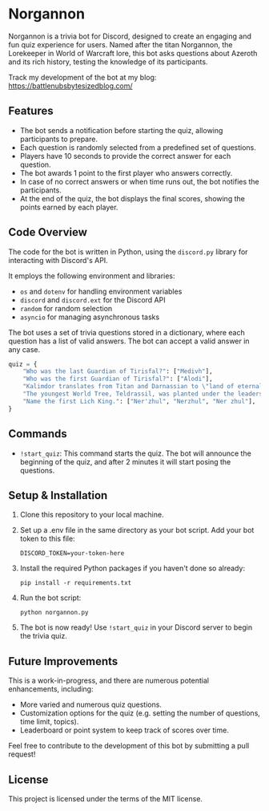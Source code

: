 # Norgannon

Norgannon is a trivia bot for Discord, designed to create an engaging and fun quiz experience for users. Named after the titan Norgannon, the Lorekeeper in World of Warcraft lore, this bot asks questions about Azeroth and its rich history, testing the knowledge of its participants.

Track my development of the bot at my blog: https://battlenubsbytesizedblog.com/

## Features

- The bot sends a notification before starting the quiz, allowing participants to prepare.
- Each question is randomly selected from a predefined set of questions.
- Players have 10 seconds to provide the correct answer for each question.
- The bot awards 1 point to the first player who answers correctly.
- In case of no correct answers or when time runs out, the bot notifies the participants.
- At the end of the quiz, the bot displays the final scores, showing the points earned by each player.

## Code Overview

The code for the bot is written in Python, using the `discord.py` library for interacting with Discord's API.

It employs the following environment and libraries:

- `os` and `dotenv` for handling environment variables
- `discord` and `discord.ext` for the Discord API
- `random` for random selection
- `asyncio` for managing asynchronous tasks

The bot uses a set of trivia questions stored in a dictionary, where each question has a list of valid answers. The bot can accept a valid answer in any case.

```python
quiz = {
    "Who was the last Guardian of Tirisfal?": ["Medivh"],
    "Who was the first Guardian of Tirisfal?": ["Alodi"],
    "Kalimdor translates from Titan and Darnassian to \"land of eternal ____.\"": ["starlight"],
    "The youngest World Tree, Teldrassil, was planted under the leadership of Archdruid ____.": ["Fandral Staghelm", "Fandral", "Staghelm"],
    "Name the first Lich King.": ["Ner'zhul", "Nerzhul", "Ner zhul"],
}
```

## Commands

- `!start_quiz`: This command starts the quiz. The bot will announce the beginning of the quiz, and after 2 minutes it will start posing the questions.

## Setup & Installation

1. Clone this repository to your local machine.

2. Set up a .env file in the same directory as your bot script. Add your bot token to this file:

    ```
    DISCORD_TOKEN=your-token-here
    ```

3. Install the required Python packages if you haven't done so already:

    ```
    pip install -r requirements.txt
    ```

4. Run the bot script:

    ```
    python norgannon.py
    ```

5. The bot is now ready! Use `!start_quiz` in your Discord server to begin the trivia quiz.

## Future Improvements

This is a work-in-progress, and there are numerous potential enhancements, including:

- More varied and numerous quiz questions.
- Customization options for the quiz (e.g. setting the number of questions, time limit, topics).
- Leaderboard or point system to keep track of scores over time.

Feel free to contribute to the development of this bot by submitting a pull request!

## License

This project is licensed under the terms of the MIT license.
